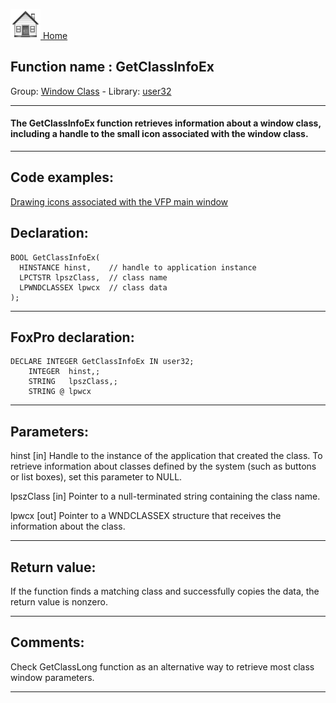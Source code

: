 [<img src="../../images/home.png"> Home ](https://github.com/VFPX/Win32API)  

## Function name : GetClassInfoEx
Group: [Window Class](../../functions_group.md#Window_Class)  -  Library: [user32](../../Libraries.md#user32)  
***  


#### The GetClassInfoEx function retrieves information about a window class, including a handle to the small icon associated with the window class.
***  


## Code examples:
[Drawing icons associated with the VFP main window](../../samples/sample_202.md)  

## Declaration:
```foxpro  
BOOL GetClassInfoEx(
  HINSTANCE hinst,    // handle to application instance
  LPCTSTR lpszClass,  // class name
  LPWNDCLASSEX lpwcx  // class data
);  
```  
***  


## FoxPro declaration:
```foxpro  
DECLARE INTEGER GetClassInfoEx IN user32;
	INTEGER  hinst,;
	STRING   lpszClass,;
	STRING @ lpwcx  
```  
***  


## Parameters:
hinst 
[in] Handle to the instance of the application that created the class. To retrieve information about classes defined by the system (such as buttons or list boxes), set this parameter to NULL. 

lpszClass 
[in] Pointer to a null-terminated string containing the class name. 

lpwcx 
[out] Pointer to a WNDCLASSEX structure that receives the information about the class.   
***  


## Return value:
If the function finds a matching class and successfully copies the data, the return value is nonzero.  
***  


## Comments:
Check GetClassLong function as an alternative way to retrieve most class window parameters.  
  
***  

